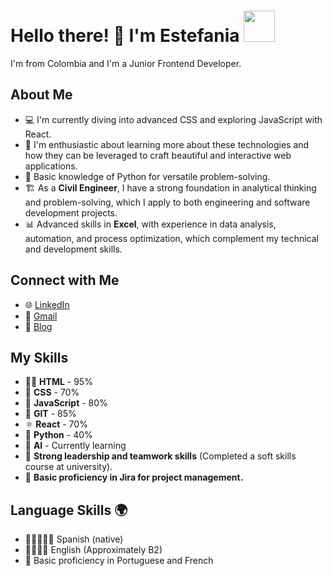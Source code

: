 # Hello there! 👋 I'm Estefania <img src="https://usagif.com/wp-content/uploads/gifs/dancing-cat-26.gif.webp" width="50">

I'm from Colombia and I'm a Junior Frontend Developer.

## About Me
- 💻 I'm currently diving into advanced CSS and exploring JavaScript with React.
- 🌱 I'm enthusiastic about learning more about these technologies and how they can be leveraged to craft beautiful and interactive web applications.
- 🐍 Basic knowledge of Python for versatile problem-solving.
- 🏗️ As a **Civil Engineer**, I have a strong foundation in analytical thinking and problem-solving, which I apply to both engineering and software development projects.
- 📊 Advanced skills in **Excel**, with experience in data analysis, automation, and process optimization, which complement my technical and development skills.


## Connect with Me
- 🌐 [LinkedIn](https://www.linkedin.com/in/estefaniasalcedocamacho/) 
- 📧 [Gmail](mailto:stefa.dtbu@gmail.com)
- 📝 [Blog](https://www.notion.so/becomethatcodegirl/e0d3802592444bebbf1d455678232b40?v=967a65e5aa25484a82533e93e59811ad)

## My Skills

- 👩‍💻 **HTML** - 95%
- 🎨 **CSS** - 70%
- 🚀 **JavaScript** - 80%
- 🔄 **GIT** - 85%
- ⚛️ **React** - 70%
- 🐍 **Python** - 40%
- 🤖 **AI** - Currently learning
- 🤝 **Strong leadership and teamwork skills** (Completed a soft skills course at university).
- 🎯 **Basic proficiency in Jira for project management.**


## Language Skills 🌍
- 🌟🌟🌟🌟🌟 Spanish (native) 
- 🌟🌟🌟🌟 English (Approximately B2) 
- 🌟 Basic proficiency in Portuguese and French

